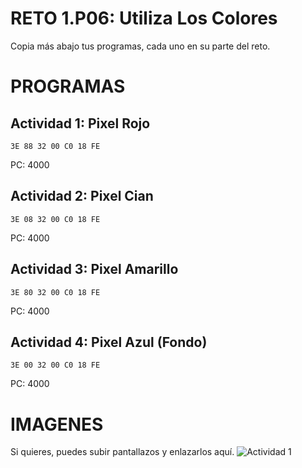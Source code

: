# RETO 1.P06: Utiliza Los Colores
Copia más abajo tus programas, cada uno en su parte del reto.

# PROGRAMAS

## Actividad 1: Pixel Rojo
```
3E 88 32 00 C0 18 FE
```
PC: 4000

## Actividad 2: Pixel Cian
```
3E 08 32 00 C0 18 FE
```
PC: 4000

## Actividad 3: Pixel Amarillo
```
3E 80 32 00 C0 18 FE
```
PC: 4000

## Actividad 4: Pixel Azul (Fondo)
```
3E 00 32 00 C0 18 FE
```
PC: 4000

# IMAGENES
Si quieres, puedes subir pantallazos y enlazarlos aquí.
![Actividad 1](/pixelrojo.png)
